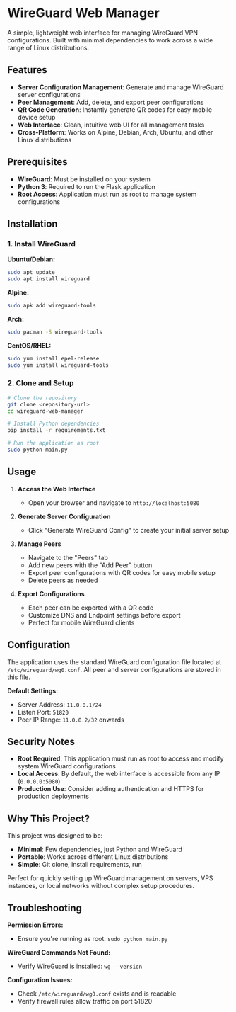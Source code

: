 # WireGuard Web Manager

A simple, lightweight web interface for managing WireGuard VPN configurations. Built with minimal dependencies to work across a wide range of Linux distributions.

## Features

- **Server Configuration Management**: Generate and manage WireGuard server configurations
- **Peer Management**: Add, delete, and export peer configurations
- **QR Code Generation**: Instantly generate QR codes for easy mobile device setup
- **Web Interface**: Clean, intuitive web UI for all management tasks
- **Cross-Platform**: Works on Alpine, Debian, Arch, Ubuntu, and other Linux distributions

## Prerequisites

- **WireGuard**: Must be installed on your system
- **Python 3**: Required to run the Flask application
- **Root Access**: Application must run as root to manage system configurations

## Installation

### 1. Install WireGuard

**Ubuntu/Debian:**
```bash
sudo apt update
sudo apt install wireguard
```

**Alpine:**
```bash
sudo apk add wireguard-tools
```

**Arch:**
```bash
sudo pacman -S wireguard-tools
```

**CentOS/RHEL:**
```bash
sudo yum install epel-release
sudo yum install wireguard-tools
```

### 2. Clone and Setup

```bash
# Clone the repository
git clone <repository-url>
cd wireguard-web-manager

# Install Python dependencies
pip install -r requirements.txt

# Run the application as root
sudo python main.py
```

## Usage

1. **Access the Web Interface**
   - Open your browser and navigate to `http://localhost:5080`

2. **Generate Server Configuration**
   - Click "Generate WireGuard Config" to create your initial server setup

3. **Manage Peers**
   - Navigate to the "Peers" tab
   - Add new peers with the "Add Peer" button
   - Export peer configurations with QR codes for easy mobile setup
   - Delete peers as needed

4. **Export Configurations**
   - Each peer can be exported with a QR code
   - Customize DNS and Endpoint settings before export
   - Perfect for mobile WireGuard clients

## Configuration

The application uses the standard WireGuard configuration file located at `/etc/wireguard/wg0.conf`. All peer and server configurations are stored in this file.

**Default Settings:**
- Server Address: `11.0.0.1/24`
- Listen Port: `51820`
- Peer IP Range: `11.0.0.2/32` onwards

## Security Notes

- **Root Required**: This application must run as root to access and modify system WireGuard configurations
- **Local Access**: By default, the web interface is accessible from any IP (`0.0.0.0:5080`)
- **Production Use**: Consider adding authentication and HTTPS for production deployments

## Why This Project?

This project was designed to be:
- **Minimal**: Few dependencies, just Python and WireGuard
- **Portable**: Works across different Linux distributions
- **Simple**: Git clone, install requirements, run

Perfect for quickly setting up WireGuard management on servers, VPS instances, or local networks without complex setup procedures.

## Troubleshooting

**Permission Errors:**
- Ensure you're running as root: `sudo python main.py`

**WireGuard Commands Not Found:**
- Verify WireGuard is installed: `wg --version`

**Configuration Issues:**
- Check `/etc/wireguard/wg0.conf` exists and is readable
- Verify firewall rules allow traffic on port 51820
